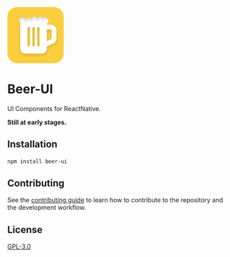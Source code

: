 

![logo](./res/logo.png)

# Beer-UI

UI Components for ReactNative.

**Still at early stages.**

## Installation

```sh
npm install beer-ui
```

## Contributing

See the [contributing guide](CONTRIBUTING.md) to learn how to contribute to the repository and the development workflow.

## License

[GPL-3.0](https://github.com/GiovanniCapizzi/beer-ui/blob/main/LICENSE)
